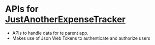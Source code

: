 # APIs for [JustAnotherExpenseTracker](https://github.com/leoJ424/JustAnotherExpenseTracker)
* APIs to handle data for te parent app.
* Makes use of Json Web Tokens to authenticate and authorize users

